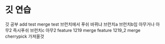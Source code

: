 # 깃 연습
깃 공부
add test
merge test
브런치에서 푸쉬
바뀌냐
브런치a
브런치b임
아무거나
아무2
즉시푸쉬
브런치c
아무2
feature 1219 merge
feature 1219_2 merge
cherrypick 가져올것